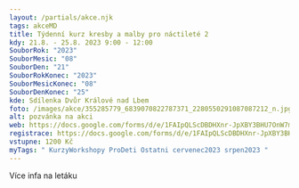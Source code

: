 ```yaml
---
layout: /partials/akce.njk
tags: akceMD
title: Týdenní kurz kresby a malby pro náctileté 2
kdy: 21.8. - 25.8. 2023 9:00 - 12:00
SouborRok: "2023"
SouborMesic: "08"
SouborDen: "21"
SouborRokKonec: "2023"
SouborMesicKonec: "08"
SouborDenKonec: "25"
kde: Sdílenka Dvůr Králové nad Lbem
foto: /images/akce/355285779_6839070822787371_2280550291087087212_n.jpg
alt: pozvánka na akci
web: https://docs.google.com/forms/d/e/1FAIpQLScDBDHXnr-JpXBY3BHU7OnW7mhcCPjvGz6tmGBuAX8HdYAeRg/viewform?fbclid=IwAR2mcrJMiVP2bbJkKEoqdjh6H-ZHM5-K3sv_-2GDuc4gDIAvlhT2WR4CdzQ&pli=1
registrace: https://docs.google.com/forms/d/e/1FAIpQLScDBDHXnr-JpXBY3BHU7OnW7mhcCPjvGz6tmGBuAX8HdYAeRg/viewform?fbclid=IwAR2mcrJMiVP2bbJkKEoqdjh6H-ZHM5-K3sv_-2GDuc4gDIAvlhT2WR4CdzQ&pli=1
vstupne: 1200 Kč
myTags: " KurzyWorkshopy ProDeti Ostatni cervenec2023 srpen2023 "
---
```

V﻿íce infa na letáku